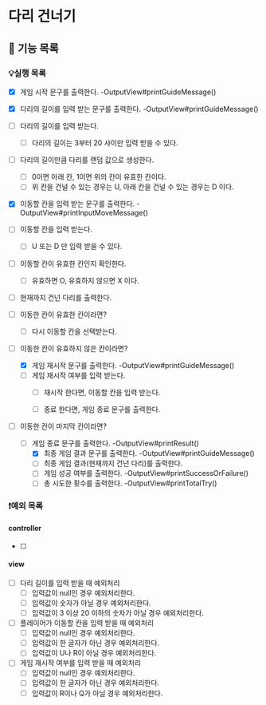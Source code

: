# 다리 건너기

## 📄 기능 목록
### 💡실행 목록
- [x] 게임 시작 문구를 출력한다. -OutputView#printGuideMessage()
- [x] 다리의 길이를 입력 받는 문구를 출력한다. -OutputView#printGuideMessage()
- [ ] 다리의 길이를 입력 받는다.
  - [ ] 다리의 길이는 3부터 20 사이만 입력 받을 수 있다.
- [ ] 다리의 길이만큼 다리를 랜덤 값으로 생성한다.
  - [ ] 0이면 아래 칸, 1이면 위의 칸이 유효한 칸이다.
  - [ ] 위 칸을 건널 수 있는 경우는 U, 아래 칸을 건널 수 있는 경우는 D 이다.
- [x] 이동할 칸을 입력 받는 문구를 출력한다. -OutputView#printInputMoveMessage()
- [ ] 이동할 칸을 입력 받는다.
  - [ ] U 또는 D 만 입력 받을 수 있다.
- [ ] 이동할 칸이 유효한 칸인지 확인한다.
  - [ ] 유효하면 O, 유효하지 않으면 X 이다.
- [ ] 현재까지 건넌 다리를 출력한다.


- [ ] 이동한 칸이 유효한 칸이라면? 
  -  [ ] 다시 이동할 칸을 선택받는다.


- [ ] 이동한 칸이 유효하지 않은 칸이라면? 
  - [x] 게임 재시작 문구를 출력한다. -OutputView#printGuideMessage()
  - [ ] 게임 재시작 여부를 입력 받는다.
    - [ ] 재시작 한다면, 이동할 칸을 입력 받는다.
    - [ ] 종료 한다면, 게임 종료 문구를 출력한다.


- [ ] 이동한 칸이 마지막 칸이라면?
  - [ ] 게임 종료 문구를 출력한다. -OutputView#printResult()
    - [x] 최종 게임 결과 문구를 출력한다. -OutputView#printGuideMessage()
    - [ ] 최종 게임 결과(현재까지 건넌 다리)를 출력한다.
    - [ ] 게임 성공 여부를 출력한다. -OutputView#printSuccessOrFailure()
    - [ ] 총 시도한 횟수를 출력한다. -OutputView#printTotalTry()

### ❗️예외 목록
#### controller
- [ ] 

#### view
- [ ] 다리 길이를 입력 받을 때 예외처리
  - [ ] 입력값이 null인 경우 예외처리한다.
  - [ ] 입력값이 숫자가 아닐 경우 예외처리한다.
  - [ ] 입력값이 3 이상 20 이하의 숫자가 아닐 경우 예외처리한다.
- [ ] 플레이어가 이동할 칸을 입력 받을 때 예외처리
  - [ ] 입력값이 null인 경우 예외처리한다.
  - [ ] 입력값이 한 글자가 아닌 경우 예외처리한다.
  - [ ] 입력값이 U나 R이 아닐 경우 예외처리한다.
- [ ] 게임 재시작 여부를 입력 받을 때 예외처리
  - [ ] 입력값이 null인 경우 예외처리한다.
  - [ ] 입력값이 한 글자가 아닌 경우 예외처리한다.
  - [ ] 입력값이 R이나 Q가 아닐 경우 예외처리한다.